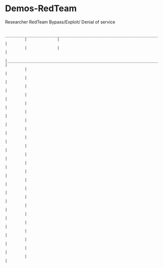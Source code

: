 # Demos-RedTeam
Researcher RedTeam Bypass/Exploit/ Denial of service
               
               
             __________________________________________________________________________________________
             |              |                                                                          |
             |              |                                                                          |
             |________________________________________________________________________________________ |
             |                                                                                         |
             |                                                                                         |
             |                                                                                         |
             |                                                                                         |
             |                                                                                         |
             |                                                                                         |
             |                                                                                         |
             |                                                                                         |
             |                                                                                         |
             |                                                                                         |
             |                                                                                         |
             |                                                                                         |
             |                                                                                         |
             |                                                                                         |
             |                                                                                         |
             |                                                                                         |
             |                                                                                         |
             |                                                                                         |
             |                                                                                         |
             |                                                                                         |
             |                                                                                         |
             |                                                                                         |
             |                                                                                         |
